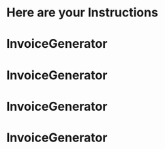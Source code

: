 # Here are your Instructions
# InvoiceGenerator
# InvoiceGenerator
# InvoiceGenerator
# InvoiceGenerator
